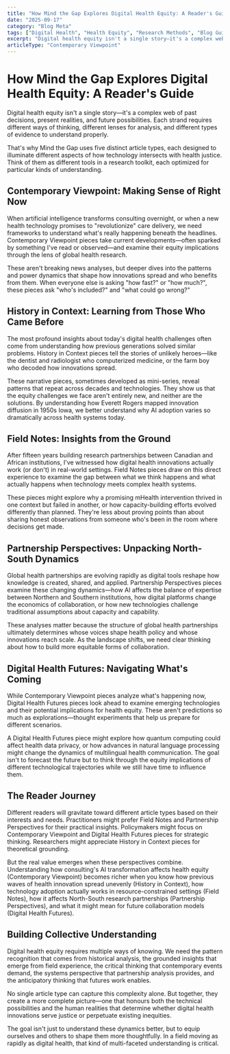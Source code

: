 ```yaml
---
title: "How Mind the Gap Explores Digital Health Equity: A Reader's Guide"
date: "2025-09-17"
category: "Blog Meta"
tags: ["Digital Health", "Health Equity", "Research Methods", "Blog Guide", "Article Types"]
excerpt: "Digital health equity isn't a single story—it's a complex web requiring different lenses for analysis. Here's how Mind the Gap uses five distinct article types to illuminate different aspects of technology and health justice."
articleType: "Contemporary Viewpoint"
---
```


# How Mind the Gap Explores Digital Health Equity: A Reader's Guide

Digital health equity isn't a single story—it's a complex web of past decisions, present realities, and future possibilities. Each strand requires different ways of thinking, different lenses for analysis, and different types of evidence to understand properly.

That's why Mind the Gap uses five distinct article types, each designed to illuminate different aspects of how technology intersects with health justice. Think of them as different tools in a research toolkit, each optimized for particular kinds of understanding.

## Contemporary Viewpoint: Making Sense of Right Now

When artificial intelligence transforms consulting overnight, or when a new health technology promises to "revolutionize" care delivery, we need frameworks to understand what's really happening beneath the headlines. Contemporary Viewpoint pieces take current developments—often sparked by something I've read or observed—and examine their equity implications through the lens of global health research.

These aren't breaking news analyses, but deeper dives into the patterns and power dynamics that shape how innovations spread and who benefits from them. When everyone else is asking "how fast?" or "how much?", these pieces ask "who's included?" and "what could go wrong?"

## History in Context: Learning from Those Who Came Before

The most profound insights about today's digital health challenges often come from understanding how previous generations solved similar problems. History in Context pieces tell the stories of unlikely heroes—like the dentist and radiologist who computerized medicine, or the farm boy who decoded how innovations spread.

These narrative pieces, sometimes developed as mini-series, reveal patterns that repeat across decades and technologies. They show us that the equity challenges we face aren't entirely new, and neither are the solutions. By understanding how Everett Rogers mapped innovation diffusion in 1950s Iowa, we better understand why AI adoption varies so dramatically across health systems today.

## Field Notes: Insights from the Ground

After fifteen years building research partnerships between Canadian and African institutions, I've witnessed how digital health innovations actually work (or don't) in real-world settings. Field Notes pieces draw on this direct experience to examine the gap between what we think happens and what actually happens when technology meets complex health systems.

These pieces might explore why a promising mHealth intervention thrived in one context but failed in another, or how capacity-building efforts evolved differently than planned. They're less about proving points than about sharing honest observations from someone who's been in the room where decisions get made.

## Partnership Perspectives: Unpacking North-South Dynamics

Global health partnerships are evolving rapidly as digital tools reshape how knowledge is created, shared, and applied. Partnership Perspectives pieces examine these changing dynamics—how AI affects the balance of expertise between Northern and Southern institutions, how digital platforms change the economics of collaboration, or how new technologies challenge traditional assumptions about capacity and capability.

These analyses matter because the structure of global health partnerships ultimately determines whose voices shape health policy and whose innovations reach scale. As the landscape shifts, we need clear thinking about how to build more equitable forms of collaboration.

## Digital Health Futures: Navigating What's Coming

While Contemporary Viewpoint pieces analyze what's happening now, Digital Health Futures pieces look ahead to examine emerging technologies and their potential implications for health equity. These aren't predictions so much as explorations—thought experiments that help us prepare for different scenarios.

A Digital Health Futures piece might explore how quantum computing could affect health data privacy, or how advances in natural language processing might change the dynamics of multilingual health communication. The goal isn't to forecast the future but to think through the equity implications of different technological trajectories while we still have time to influence them.

## The Reader Journey

Different readers will gravitate toward different article types based on their interests and needs. Practitioners might prefer Field Notes and Partnership Perspectives for their practical insights. Policymakers might focus on Contemporary Viewpoint and Digital Health Futures pieces for strategic thinking. Researchers might appreciate History in Context pieces for theoretical grounding.

But the real value emerges when these perspectives combine. Understanding how consulting's AI transformation affects health equity (Contemporary Viewpoint) becomes richer when you know how previous waves of health innovation spread unevenly (History in Context), how technology adoption actually works in resource-constrained settings (Field Notes), how it affects North-South research partnerships (Partnership Perspectives), and what it might mean for future collaboration models (Digital Health Futures).

## Building Collective Understanding

Digital health equity requires multiple ways of knowing. We need the pattern recognition that comes from historical analysis, the grounded insights that emerge from field experience, the critical thinking that contemporary events demand, the systems perspective that partnership analysis provides, and the anticipatory thinking that futures work enables.

No single article type can capture this complexity alone. But together, they create a more complete picture—one that honours both the technical possibilities and the human realities that determine whether digital health innovations serve justice or perpetuate existing inequities.

The goal isn't just to understand these dynamics better, but to equip ourselves and others to shape them more thoughtfully. In a field moving as rapidly as digital health, that kind of multi-faceted understanding is critical.